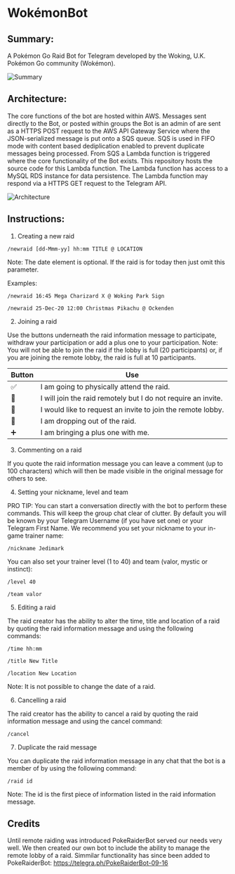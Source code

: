 # WokémonBot

## Summary:
A Pokémon Go Raid Bot for Telegram developed by the Woking, U.K. Pokémon Go community (Wokémon).

![Summary](https://lh3.googleusercontent.com/XxY__pxpKCtTgz9nydiobc-N-iOcr7cKLdtgcwfeinoNie7kAGyVepespiMnVI7T-RKNbDz_ya-udFJWYVX55Ipos9-A4KywSgUna2W77um7agIP8gcl3X2IaAhzCUYLfhCd45oW)

## Architecture:
The core functions of the bot are hosted within AWS. Messages sent directly to the Bot, or posted within groups the Bot is an admin of are sent as a HTTPS POST request to the AWS API Gateway Service where the JSON-serialized message is put onto a SQS queue. SQS is used in FIFO mode with content based dediplication enabled to prevent duplicate messages being processed. From SQS a Lambda function is triggered where the core functionality of the Bot exists. This repository hosts the source code for this Lambda function. The Lambda function has access to a MySQL RDS instance for data persistence. The Lambda function may respond via a HTTPS GET request to the Telegram API.

![Architecture](https://i.imgur.com/GtC1eUk.png)

## Instructions:

1. Creating a new raid

```/newraid [dd-Mmm-yy] hh:mm TITLE @ LOCATION```

Note: The date element is optional. If the raid is for today then just omit this parameter.

Examples:

```/newraid 16:45 Mega Charizard X @ Woking Park Sign```

```/newraid 25-Dec-20 12:00 Christmas Pikachu @ Ockenden```

2. Joining a raid

Use the buttons underneath the raid information message to participate, withdraw your participation or add a plus one to your participation.
Note: You will not be able to join the raid if the lobby is full (20 participants) or, if you are joining the remote lobby, the raid is full at 10 participants.

Button | Use
------------ | -------------
✅ | I am going to physically attend the raid.
📍 | I will join the raid remotely but I do not require an invite.
📩 | I would like to request an invite to join the remote lobby.
🚫 | I am dropping out of the raid.
➕ | I am bringing a plus one with me.

3. Commenting on a raid

If you quote the raid information message you can leave a comment (up to 100 characters) which will then be made visible in the original message for others to see.

4. Setting your nickname, level and team

PRO TIP: You can start a conversation directly with the bot to perform these commands. This will keep the group chat clear of clutter.
By default you will be known by your Telegram Username (if you have set one) or your Telegram First Name. We recommend you set your nickname to your in-game trainer name:

```/nickname Jedimark```

You can also set your trainer level (1 to 40) and team (valor, mystic or instinct):

```/level 40```

```/team valor```

5. Editing a raid

The raid creator has the ability to alter the time, title and location of a raid by quoting the raid information message and using the following commands:

```/time hh:mm```

```/title New Title```

```/location New Location```

Note: It is not possible to change the date of a raid.

6. Cancelling a raid

The raid creator has the ability to cancel a raid by quoting the raid information message and using the cancel command:

```/cancel```

7. Duplicate the raid message

You can duplicate the raid information message in any chat that the bot is a member of by using the following command:

```/raid id```

Note: The id is the first piece of information listed in the raid information message.

## Credits

Until remote raiding was introduced PokeRaiderBot served our needs very well. We then created our own bot to include the ability to manage the remote lobby of a raid. Simmilar functionality has since been added to PokeRaiderBot: https://telegra.ph/PokeRaiderBot-09-16
